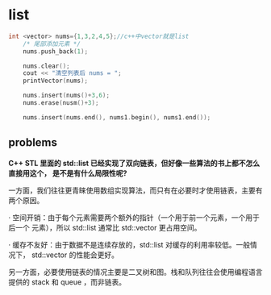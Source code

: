 # list

```c++
int <vector> nums={1,3,2,4,5};//c++中vector就是list
    /* 尾部添加元素 */
    nums.push_back(1);

    nums.clear();
    cout << "清空列表后 nums = ";
    printVector(nums);

    nums.insert(nums()+3,6);
    nums.erase(nusm()+3);

    nums.insert(nums.end(), nums1.begin(), nums1.end()); 
```

## problems

**C++ STL 里面的 std::list 已经实现了双向链表，但好像一些算法的书上都不怎么直接用这个，
是不是有什么局限性呢?** 

一方面，我们往往更青睐使用数组实现算法，而只有在必要时才使用链表，主要有两个原因。

‧ 空间开销：由于每个元素需要两个额外的指针（一个用于前一个元素，一个用于后一个
元素），所以 std::list 通常比 std::vector 更占用空间。

‧ 缓存不友好：由于数据不是连续存放的，std::list 对缓存的利用率较低。一般情况下，
std::vector 的性能会更好。

另一方面，必要使用链表的情况主要是二叉树和图。栈和队列往往会使用编程语言提供的
stack 和 queue ，而非链表。
